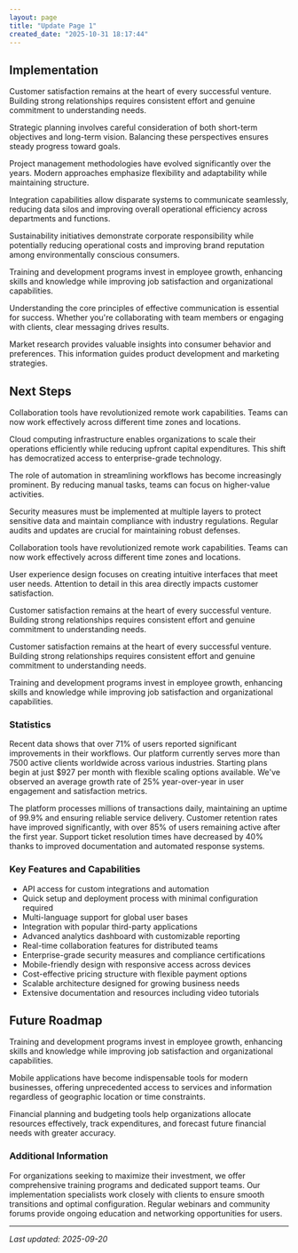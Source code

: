 ```yaml
---
layout: page
title: "Update Page 1"
created_date: "2025-10-31 18:17:44"
---
```


## Implementation

Customer satisfaction remains at the heart of every successful venture. Building strong relationships requires consistent effort and genuine commitment to understanding needs.

Strategic planning involves careful consideration of both short-term objectives and long-term vision. Balancing these perspectives ensures steady progress toward goals.

Project management methodologies have evolved significantly over the years. Modern approaches emphasize flexibility and adaptability while maintaining structure.

Integration capabilities allow disparate systems to communicate seamlessly, reducing data silos and improving overall operational efficiency across departments and functions.

Sustainability initiatives demonstrate corporate responsibility while potentially reducing operational costs and improving brand reputation among environmentally conscious consumers.

Training and development programs invest in employee growth, enhancing skills and knowledge while improving job satisfaction and organizational capabilities.

Understanding the core principles of effective communication is essential for success. Whether you're collaborating with team members or engaging with clients, clear messaging drives results.

Market research provides valuable insights into consumer behavior and preferences. This information guides product development and marketing strategies.

## Next Steps

Collaboration tools have revolutionized remote work capabilities. Teams can now work effectively across different time zones and locations.

Cloud computing infrastructure enables organizations to scale their operations efficiently while reducing upfront capital expenditures. This shift has democratized access to enterprise-grade technology.

The role of automation in streamlining workflows has become increasingly prominent. By reducing manual tasks, teams can focus on higher-value activities.

Security measures must be implemented at multiple layers to protect sensitive data and maintain compliance with industry regulations. Regular audits and updates are crucial for maintaining robust defenses.

Collaboration tools have revolutionized remote work capabilities. Teams can now work effectively across different time zones and locations.

User experience design focuses on creating intuitive interfaces that meet user needs. Attention to detail in this area directly impacts customer satisfaction.

Customer satisfaction remains at the heart of every successful venture. Building strong relationships requires consistent effort and genuine commitment to understanding needs.

Customer satisfaction remains at the heart of every successful venture. Building strong relationships requires consistent effort and genuine commitment to understanding needs.

Training and development programs invest in employee growth, enhancing skills and knowledge while improving job satisfaction and organizational capabilities.

### Statistics


Recent data shows that over 71% of users reported significant improvements in their workflows. Our platform currently serves more than 7500 active clients worldwide across various industries. Starting plans begin at just $927 per month with flexible scaling options available. We've observed an average growth rate of 25% year-over-year in user engagement and satisfaction metrics.

The platform processes millions of transactions daily, maintaining an uptime of 99.9% and ensuring reliable service delivery. Customer retention rates have improved significantly, with over 85% of users remaining active after the first year. Support ticket resolution times have decreased by 40% thanks to improved documentation and automated response systems.

### Key Features and Capabilities

- API access for custom integrations and automation
- Quick setup and deployment process with minimal configuration required
- Multi-language support for global user bases
- Integration with popular third-party applications
- Advanced analytics dashboard with customizable reporting
- Real-time collaboration features for distributed teams
- Enterprise-grade security measures and compliance certifications
- Mobile-friendly design with responsive access across devices
- Cost-effective pricing structure with flexible payment options
- Scalable architecture designed for growing business needs
- Extensive documentation and resources including video tutorials

## Future Roadmap

Training and development programs invest in employee growth, enhancing skills and knowledge while improving job satisfaction and organizational capabilities.

Mobile applications have become indispensable tools for modern businesses, offering unprecedented access to services and information regardless of geographic location or time constraints.

Financial planning and budgeting tools help organizations allocate resources effectively, track expenditures, and forecast future financial needs with greater accuracy.

### Additional Information

For organizations seeking to maximize their investment, we offer comprehensive training programs and dedicated support teams. Our implementation specialists work closely with clients to ensure smooth transitions and optimal configuration. Regular webinars and community forums provide ongoing education and networking opportunities for users.

---

*Last updated: 2025-09-20*
